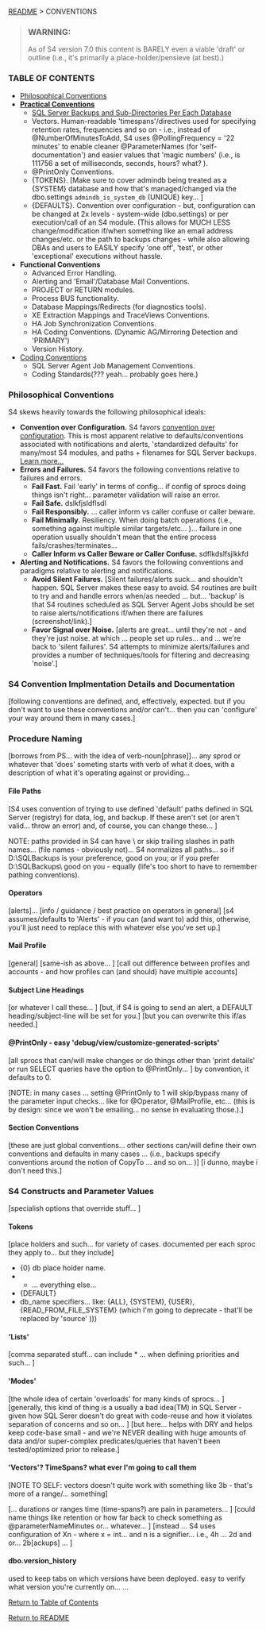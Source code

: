﻿[README](?encodedPath=README.md) > CONVENTIONS

<div class="stub">
TODO: check out the T-SQL Conventions as a sample for how to best document/define conventions: 
https://docs.microsoft.com/en-us/sql/t-sql/language-elements/transact-sql-syntax-conventions-transact-sql?view=sql-server-ver15
</div>

> ### <i class="fa fa-warning"></i> WARNING:
> As of S4 version 7.0 this content is BARELY even a viable 'draft' or outline (i.e., it's primarily a place-holder/pensieve (at best).)

### TABLE OF CONTENTS
- [Philosophical Conventions](#philosophical-conventions)
- [**Practical Conventions**](#practical-conventions)
    - [SQL Server Backups and Sub-Directories Per Each Database]() 
    - Vectors. Human-readable 'timespans'/directives used for specifying retention rates, frequencies and so on - i.e., instead of @NumberOfMinutesToAdd, S4 uses @PollingFrequency = '22 minutes' to enable cleaner @ParameterNames (for 'self-documentation') and easier values that 'magic numbers' (i.e., is 111756 a set of milliseconds, seconds, hours? what? ). 
    - @PrintOnly Conventions. 
    - {TOKENS}. [Make sure to cover admindb being treated as a {SYSTEM} database and how that's managed/changed via the dbo.settings `admindb_is_system_db` (UNIQUE) key... ]
    - {DEFAULTS}. Convention over configuration - but, configuration can be changed at 2x levels - system-wide (dbo.settings) or per execution/call of an S4 module. (This allows for MUCH LESS change/modification if/when something like an email address changes/etc. or the path to backups changes - while also allowing DBAs and users to EASILY specify 'one off', 'test', or other 'exceptional' executions without hassle.
    <div class="stub">
    - LISTS. (still in use? )
    - [DOMAINS] (MOSTLY just a documentation convention... )
    </div>
- **Functional Conventions**
    - Advanced Error Handling.
    - Alerting and 'Email'/Database Mail Conventions.
    - PROJECT or RETURN modules. 
    - Process BUS functionality. 
    - Database Mappings/Redirects (for diagnostics tools). 
    - XE Extraction Mappings and TraceViews Conventions.
    - HA Job Synchronization Conventions. 
    - HA Coding Conventions. (Dynamic AG/Mirroring Detection and 'PRIMARY') 
    - Version History. 
- [Coding Conventions](#link)
    - SQL Server Agent Job Management Conventions.
    - Coding Standards(??? yeah... probably goes here.)


### Philosophical Conventions 
S4 skews heavily towards the following philosophical ideals:

- **Convention over Configuration.** S4 favors [convention over configuration](https://en.wikipedia.org/wiki/Convention_over_configuration). This is most apparent relative to defaults/conventions associated with notifications and alerts, 'standardized defaults' for many/most S4 modules, and paths + filenames for SQL Server backups. [Learn more...](?encodedPath=Documentation%2Fconventions%2FConventionOverConfiguration.md)
- **Errors and Failures.** S4 favors the following conventions relative to failures and errors.
    - **Fail Fast.** Fail 'early' in terms of config... if config of sprocs doing things isn't right... parameter validation will raise an error. 
    - **Fail Safe.** dslkfjsldflsdl
    - **Fail Responsibly.** ... caller inform vs caller confuse or caller beware. 
    - **Fail Minimally.** Resiliency. When doing batch operations (i.e., something against multiple similar targets/etc... )... failure in one operation usually shouldn't mean that the entire process fails/crashes/terminates...
    - **Caller Inform vs Caller Beware or Caller Confuse.** sdflkdslfsjlkkfd
- **Alerting and Notifications.** S4 favors the following conventions and paradigms relative to alerting and notifications. 
    - **Avoid Silent Failures.** [Silent failures/alerts suck... and shouldn't happen. SQL Server makes these easy to avoid. S4 routines are built to try and and handle errors when/as needed ... but... 'backup' is that S4 routines scheduled as SQL Server Agent Jobs should be set to raise alerts/notifications if/when there are failures (screenshot/link).]
    - **Favor Signal over Noise.** [alerts are great... until they're not - and they're just noise. at which ... people set up rules... and ... we're back to 'silent failures'. S4 attempts to minimize alerts/failures and provides a number of techniques/tools for filtering and decreasing 'noise'.]


<div class="stub" meta="this is content 'pulled' from setup - that now belongs in CONVENTIONS - because advanced error handling is a major convention">[LINK to CONVENTIONS about how S4 doesn't want to just 'try' things and throw up hands if/when there's an error. it strives for caller-inform. So that troubleshooting is easy and natural - as DBAs/admins will have immediate access to specific exceptions and errors - without having to spend tons of time debugging and so on... ]

#### TRY / CATCH Fails to Catch All Exceptions in SQL Server
[demonstrate this by means of an example - e.g., backup to a drive that doesn't exist... and try/catch... then show the output... of F5/execution.]

[To get around this, have to enable xp_cmdshell - to let us 'shell out' to the SQL Server's own shell and run sqlcmd with the command we want to run... so that we can capture all output/details as needed.] 

[example of dbo.execute_command (same backup statement as above - but passed in as a command) - and show the output - i.e., we TRAPPED the error (with full details).]

[NOTE about how all of this is ... yeah, a pain, but there's no other way. Then... xp_cmdshell is native SQL Server and just fine.]


For more detailed information, see [Notes about xp_cmdshell](/Repository/Blob/00aeb933-08e0-466e-a815-db20aa979639?encodedName=feature~2f5.6&encodedPath=Documentation%2Fxp_cmdshell_notes.md)</div>




<div class="stub" meta="this is/was pulled from a Jira Issue ... that was taken from an email I sent to Chuck at eduBiz on Aug 28, 2018">

From an email sent to Chuck @ edubiz on 2018-08-29:

> That said, we now have the ability to TRACK how much of a 'gap' we've got between when a TEST database is restored and how long it's been since the backup was created. On this box, that should never be > 10 minutes (because we're executing T-LOG backups every 10 minutes and the restore/test scripts are also now DYNAMICALLY loading in t-log backups to make sure we're getting 'everything possible'). Or, in other words, if we've set a RPO (Recovery Point Objective - or a goal that limits the amount of data we can lose in a disaster) of, say, 10 minutes, we now have the ability to verify that we're staying BELOW that threshold via these nightly restore tests. Likewise, we can even set an optional alert/warning that'll let us know if we go above, say, 10 minutes (or whatever we want). 
> 
> I'll be setting that alert up in a while - once I get to the root of why this job keeps failing currently. 
> 
> And, I know these alerts can get a bit annoying, but they're sadly annoying on purpose - i.e., unlike roughly 99% of businesses today, you guys actually KNOW that your backups are 'worth a damn' and can be used to recover in the case of an emergency. And, these alerts let us know if ANYTHING might impede that reality - which is why they're so temperamental and 'squawk' so much if/when anything even remotely goes off track. 


I NEED to bake that sentiment into the DOCS for all of my alerts/etc.
</div>


<div class="stub">#### The Benefit of Convention
[here's an example of why this is good... let's look at a sproc that does backups: 

    here's a call to it with parameters all defined as needed... 
    
    [example]
    
    here's a call that will do the same as the above - but with defaults in place - i.e., conventions
    
    [example - with just like 3 or 5 lines or whatever... ]


Of course, for all of the above to work, you'll need to adhere to S4 conventions. You don't have to... but, when you do, the defaults for S4 sprocs and operations are designed to simplify usage even more than hwat you pick up from the logic/code itself.]
</div>

### S4 Convention Implmentation Details and Documentation
[following conventions are defined, and, effectively, expected. but if you don't want to use these conventions and/or can't... then you can 'configure' your way around them in many cases.]

### Procedure Naming
[borrows from PS... with the idea of verb-noun[phrase]]... any sprod or whatever that 'does' someting starts with verb of what it does, with a description of what it's operating against or providing... 

#### File Paths 
[S4 uses convention of trying to use defined 'default' paths defined in SQL Server (registry) for data, log, and backup. If these aren't set (or aren't valid... throw an error) and, of course, you can change these...  ]

NOTE: paths provided in S4 can have \ or skip trailing slashes in path names... (file names - obviously not)... S4 normalizes all paths... so if D:\SQLBackups is your preference, good on you; or if you prefer D:\SQLBackups\ good on you - equally (life's too short to have to remember pathing conventions).

#### Operators 
[alerts]... 
[info / guidance / best practice on operators in general]
[s4 assumes/defaults to 'Alerts' - if you can (and want to) add this, otherwise, you'll just need to replace this with whatever else you've set up.]

#### Mail Profile 
[general]
[same-ish as above... ]
[call out difference between profiles and accounts - and how profiles can (and should) have multiple accounts]

#### Subject Line Headings 
[or whatever I call these... ]
[but, if S4 is going to send an alert, a DEFAULT heading/subject-line will be set for you.]
[but you can overwrite this if/as needed.]


#### @PrintOnly - easy 'debug/view/customize-generated-scripts'
[all sprocs that can/will make changes or do things other than 'print details' or run SELECT queries have the option to @PrintOnly... ]
by convention, it defaults to 0. 

[NOTE: in many cases ... setting @PrintOnly to 1 will skip/bypass many of the parameter input checks... like for @Operator, @MailProfile, etc... (this is by design: since we won't be emailing... no sense in evaluating those.).]

#### Section Conventions
[these are just global conventions... other sections can/will define their own conventions and defaults in many cases ... (i.e., backups specify conventions around the notion of CopyTo ... and so on... )]
[i dunno, maybe i don't need this.]

### S4 Constructs and Parameter Values
[specialish options that override stuff... ]

#### Tokens
[place holders and such... for variety of cases. documented per each sproc they apply to... but they include]
- {0} db place holder name. 
- * ... everything else... 
- {DEFAULT}
- db_name specifiers... like: {ALL}, {SYSTEM}, {USER}, {READ_FROM_FILE_SYSTEM} (which I'm going to deprecate - that'll be replaced by 'source' )))

#### 'Lists'
[comma separated stuff... can include * ... when defining priorities and such... ]

#### 'Modes'
[the whole idea of certain 'overloads' for many kinds of sprocs... ]
[generally, this kind of thing is a usually a bad idea(TM) in SQL Server - given how SQL Serer doesn't do great with code-reuse and how it violates separation of concerns and so on... ]
[but here... helps with DRY and helps keep code-base small - and we're NEVER deailing with huge amounts of data and/or super-complex predicates/queries that haven't been tested/optimized prior to release.]

#### 'Vectors'? TimeSpans? what ever I'm going to call them 
[NOTE TO SELF: vectors doesn't quite work with something like 3b - that's more of a range/... something]

[... durations or ranges time (time-spans?) are pain in parameters... ]
[could name things like retention or how far back to check something as @parameterNameMinutes or... whatever... ]
[instead ... S4 uses configuration of Xn - where x = int... and n is a signifier...  i.e., 4h ... 2d and or... 2b[ackups] ... ]


#### dbo.version_history 
used to keep tabs on which versions have been deployed. easy to verify what version you're currently on... ... 

[Return to Table of Contents](#table-of-contents)

[Return to README](?encodedPath=README.md)

<style>
    div.stub { display: none; }
</style>
